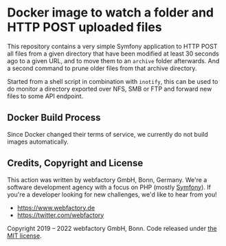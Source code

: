 # Docker image to watch a folder and HTTP POST uploaded files

This repository contains a very simple Symfony application to HTTP POST all files from
a given directory that have been modified at least 30 seconds ago to a given URL, and to 
move them to an `archive` folder afterwards. And a second command to prune older files
from that archive directory.

Started from a shell script in combination with `inotify`, this can be used to do
monitor a directory exported over NFS, SMB or FTP and forward new files to some API endpoint.

## Docker Build Process

Since Docker changed their terms of service, we currently do not build images automatically.

## Credits, Copyright and License

This action was written by webfactory GmbH, Bonn, Germany. We're a software development
agency with a focus on PHP (mostly [Symfony](http://github.com/symfony/symfony)). If you're a
developer looking for new challenges, we'd like to hear from you!

- <https://www.webfactory.de>
- <https://twitter.com/webfactory>

Copyright 2019 – 2022 webfactory GmbH, Bonn. Code released under [the MIT license](LICENSE).
